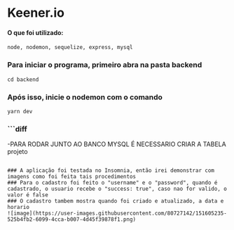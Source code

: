 # Keener.io

#### O que foi utilizado:

```
node, nodemon, sequelize, express, mysql
```

### Para iniciar o programa, primeiro abra na pasta backend
```
cd backend
```

### Após isso, inicie o nodemon com o comando
```
yarn dev
```

### ```diff 
-PARA RODAR JUNTO AO BANCO MYSQL É NECESSARIO CRIAR A TABELA projeto 
```

### A aplicação foi testada no Insomnia, então irei demonstrar com imagens como foi feita tais procedimentos
### Para o cadastro foi feito o "username" e o "password", quando é cadastrado, o usuario recebe o "success: true", caso nao for valido, o valor é false
### O cadastro tambem mostra quando foi criado e atualizado, a data e horario
![image](https://user-images.githubusercontent.com/80727142/151605235-525b4fb2-6099-4cca-b007-4d45f39878f1.png)


